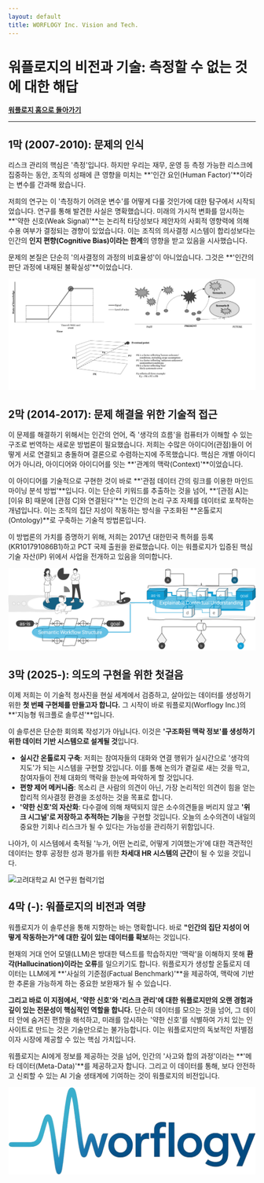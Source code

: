 ```yaml
---
layout: default
title: WORFLOGY Inc. Vision and Tech.
---
```


# 워플로지의 비전과 기술: 측정할 수 없는 것에 대한 해답

[**워플로지 홈으로 돌아가기**](https://worflogy.com)

---

## 1막 (2007-2010): 문제의 인식

리스크 관리의 핵심은 '측정'입니다. 하지만 우리는 재무, 운영 등 측정 가능한 리스크에 집중하는 동안, 조직의 성패에 큰 영향을 미치는 **'인간 요인(Human Factor)'**이라는 변수를 간과해 왔습니다.

저희의 연구는 이 '측정하기 어려운 변수'를 어떻게 다룰 것인가에 대한 탐구에서 시작되었습니다. 연구를 통해 발견한 사실은 명확했습니다. 미래의 가시적 변화를 암시하는 **'약한 신호(Weak Signal)'**는 논리적 타당성보다 제안자의 사회적 영향력에 의해 수용 여부가 결정되는 경향이 있었습니다. 이는 조직의 의사결정 시스템이 합리성보다는 인간의 **인지 편향(Cognitive Bias)이라는 한계**의 영향을 받고 있음을 시사했습니다.

문제의 본질은 단순히 '의사결정의 과정의 비효율성'이 아니었습니다. 그것은 **'인간의 판단 과정에 내재된 불확실성'**이었습니다.

![불확실성의 연구](research_uncertainty.png)

## 2막 (2014-2017): 문제 해결을 위한 기술적 접근

이 문제를 해결하기 위해서는 인간의 언어, 즉 '생각의 흐름'을 컴퓨터가 이해할 수 있는 구조로 번역하는 새로운 방법론이 필요했습니다. 저희는 수많은 아이디어(관점)들이 어떻게 서로 연결되고 충돌하며 결론으로 수렴하는지에 주목했습니다. 핵심은 개별 아이디어가 아니라, 아이디어와 아이디어를 잇는 **'관계의 맥락(Context)'**이었습니다.

이 아이디어를 기술적으로 구현한 것이 바로 **'관점 데이터 간의 링크를 이용한 마인드 마이닝 분석 방법'**입니다. 이는 단순히 키워드를 추출하는 것을 넘어, **‘[관점 A]는 [이유 B] 때문에 [관점 C]와 연결된다’**는 인간의 논리 구조 자체를 데이터로 포착하는 개념입니다. 이는 조직의 집단 지성이 작동하는 방식을 구조화된 **온톨로지(Ontology)**로 구축하는 기술적 방법론입니다.

이 방법론의 가치를 증명하기 위해, 저희는 2017년 대한민국 특허를 등록(KR101791086B1)하고 PCT 국제 출원을 완료했습니다. 이는 워플로지가 입증된 핵심 기술 자산(IP) 위에서 사업을 전개하고 있음을 의미합니다.

![보유 IP: KR101791086B1](tech_patent.png)

## 3막 (2025-): 의도의 구현을 위한 첫걸음

이제 저희는 이 기술적 청사진을 현실 세계에서 검증하고, 살아있는 데이터를 생성하기 위한 **첫 번째 구현체를 만들고자 합니다.** 그 시작이 바로 워플로지(Worflogy Inc.)의 **'지능형 워크플로 솔루션'**입니다.

이 솔루션은 단순한 회의록 작성기가 아닙니다. 이것은 **'구조화된 맥락 정보'를 생성하기 위한 데이터 기반 시스템으로 설계될 것**입니다.

- **실시간 온톨로지 구축**: 저희는 참여자들의 대화와 연결 행위가 실시간으로 '생각의 지도'가 되는 시스템을 구현할 것입니다. 이를 통해 논의가 곁길로 새는 것을 막고, 참여자들이 전체 대화의 맥락을 한눈에 파악하게 할 것입니다.
- **편향 제어 메커니즘**: 목소리 큰 사람의 의견이 아닌, 가장 논리적인 의견이 힘을 얻는 합리적 의사결정 환경을 조성하는 것을 목표로 합니다.
- **'약한 신호'의 자산화**: 다수결에 의해 채택되지 않은 소수의견들을 버리지 않고 **'위크 시그널'로 저장하고 추적하는 기능**을 구현할 것입니다. 오늘의 소수의견이 내일의 중요한 기회나 리스크가 될 수 있다는 가능성을 관리하기 위함입니다.

나아가, 이 시스템에서 축적될 '누가, 어떤 논리로, 어떻게 기여했는가'에 대한 객관적인 데이터는 향후 공정한 성과 평가를 위한 **차세대 HR 시스템의 근간**이 될 수 있을 것입니다.

![고려대학교 AI 연구원 협력기업](foot_print.png)

## 4막 (-): 워플로지의 비전과 역량

워플로지가 이 솔루션을 통해 지향하는 바는 명확합니다. 바로 **"인간의 집단 지성이 어떻게 작동하는가"에 대한 깊이 있는 데이터를 확보**하는 것입니다.

현재의 거대 언어 모델(LLM)은 방대한 텍스트를 학습하지만 '맥락'을 이해하지 못해 **환각(Hallucination)이라는 오류**를 일으키기도 합니다. 워플로지가 생성할 온톨로지 데이터는 LLM에게 **'사실의 기준점(Factual Benchmark)'**을 제공하여, 맥락에 기반한 추론을 가능하게 하는 중요한 보완재가 될 수 있습니다.

**그리고 바로 이 지점에서, '약한 신호'와 '리스크 관리'에 대한 워플로지만의 오랜 경험과 깊이 있는 전문성이 핵심적인 역할을 합니다.** 단순히 데이터를 모으는 것을 넘어, 그 데이터 안에 숨겨진 편향을 해석하고, 미래를 암시하는 '약한 신호'를 식별하여 가치 있는 인사이트로 만드는 것은 기술만으로는 불가능합니다. 이는 워플로지만의 독보적인 차별점이자 시장에 제공할 수 있는 핵심 가치입니다.

워플로지는 AI에게 정보를 제공하는 것을 넘어, 인간의 '사고와 합의 과정'이라는 **'메타 데이터(Meta-Data)'**를 제공하고자 합니다. 그리고 이 데이터를 통해, 보다 안전하고 신뢰할 수 있는 AI 기술 생태계에 기여하는 것이 워플로지의 비전입니다.

![주식회사 워플로지](worflogy_logo.svg)
